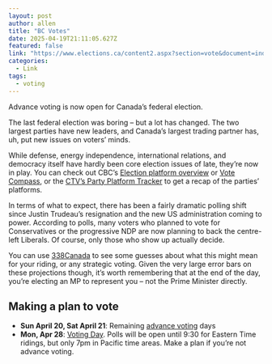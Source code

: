 ```yaml
---
layout: post
author: allen
title: "BC Votes"
date: 2025-04-19T21:11:05.627Z
featured: false
link: "https://www.elections.ca/content2.aspx?section=vote&document=index&lang=e"
categories:
  - Link
tags:
  - voting
---
```


Advance voting is now open for Canada’s federal election.

The last federal election was boring – but a lot has changed. The two largest parties have new leaders, and Canada’s largest trading partner has, uh, put new issues on voters’ minds.

While defense, energy independence, international relations, and democracy itself have hardly been core election issues of late, they’re now in play. You can check out CBC’s [Election platform overview](https://newsinteractives.cbc.ca/features/2025/federal-party-platforms/#federal-election-health-care) or [Vote Compass](https://votecompass.cbc.ca/), or the [CTV’s Party Platform Tracker](https://www.ctvnews.ca/federal-election-2025/party-platforms/) to get a recap of the parties’ platforms.

In terms of what to expect, there has been a fairly dramatic polling shift since Justin Trudeau’s resignation and the new US administration coming to power. According to polls, many voters who planned to vote for Conservatives or the progressive NDP are now planning to back the centre-left Liberals. Of course, only those who show up actually decide.

You can use [338Canada](https://338canada.com/) to see some guesses about what this might mean for your riding, or any strategic voting. Given the very large error bars on these projections though, it’s worth remembering that at the end of the day, you’re electing an MP to represent you – not the Prime Minister directly.

## Making a plan to vote

- **Sun April 20, Sat April 21**: Remaining [advance voting](https://www.elections.ca/scripts/vis/FindED?L=e&PAGEID=20) days
- **Mon, Apr 28**: [Voting Day](https://www.elections.ca/content2.aspx?section=vote&document=index&lang=e). Polls will be open until 9:30 for Eastern Time ridings, but only 7pm in Pacific time areas. Make a plan if you’re not advance voting.
